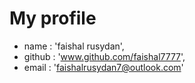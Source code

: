 # My profile

* name : 'faishal rusydan',
* github : 'www.github.com/faishal7777',
* email : 'faishalrusydan7@outlook.com'